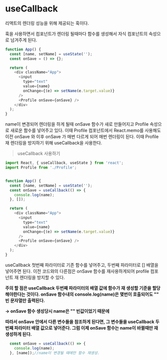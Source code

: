 # useCallback

리액트의 렌더링 성능을 위해 제공되는 훅이다.

훅을 사용하면서 컴포넌트가 렌더링 될때마다 함수를 생성해서 자식 컴포넌트의 속성으로 넘겨주게 된다.

```javascript
function App() {
  const [name, setName] = useState('');
  const onSave = () => {};

  return (
    <div className="App">
      <input
        type="text"
        value={name}
        onChange={(e) => setName(e.target.value)}
      />
      <Profile onSave={onSave} />
    </div>
  );
}
```

name이 변경되어 렌더링을 하게 될때 onSave 함수가 새로 만들어지고 Profile 속성으로 새로운 함수를 넣어주고 있다.
이때 Profile 컴포넌트에서 React.memo를 사용해도 이전 onSave 와 이후 onSave 가 매번 다르게 되어 매번 렌더링이 된다.
이때 Profile 재 렌더링을 방지하기 위해 useCallback을 사용한다.

> useCallback 사용하기

```javascript
import React, { useCallback, useState } from 'react';
import Profile from './Profile';


function App() {
  const [name, setName] = useState('');
  const onSave = useCallback(() => {
    console.log(name);
  }, []);

  return (
    <div className="App">
      <input
        type="text"
        value={name}
        onChange={(e) => setName(e.target.value)}
      />
      <Profile onSave={onSave} />
    </div>
  );
}
```

useCallback 첫번째 파라미터로 기존 함수를 넣어주고, 두번째 파라미터로 [] 배열을 넣어주면 된다.
이전 코드와의 다른점은 onSave 함수를 재사용하게되어 profile 컴포넌트 재 렌더링을 방지할 수 있다.

**주의 할 점은 useCallback 두번째 파라미터의 배열 값에 함수가 재 생성할 기준을 할당 해야한다는 것이다.
onSave 함수내의 console.log(name)은 몇번이 호출되어도 "" 빈 문자열만 출력된다.**

**-> onSave 함수 생성당시 name은 "" 빈값이었기 때문에**

**따라서 onSave 안에서 다른 변수들을 참조하게 된다면, 그 변수들을 useCallback 두번째 파라미터 배열 값으로 넣어준다.
그럼 이제 onSave 함수는 name이 바뀔때만 재 생성하게 된다.**

```javascript
  const onSave = useCallback(() => {
    console.log(name);
  }, [name]);//name이 변경될 때에만 함수 재생성.
```

